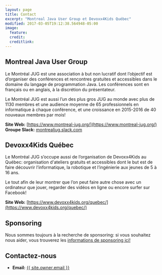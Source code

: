 ```yaml
---
layout: page
title: Contact
excerpt: "Montreal Java User Group et Devoxx4Kids Québec"
modified: 2017-03-05T19:12:38.564948-05:00
image:
  feature:
  credit:
  creditlink:
---
```


## Montreal Java User Group

Le Montréal JUG est une association à but non lucratif dont l’objectif est d’organiser des conférences et rencontres gratuites et accessibles dans le domaine du langage de programmation Java. 
Les conférences sont en français ou en anglais, à la discrétion du présentateur.

Le Montréal JUG est aussi l’un des plus gros JUG au monde avec plus de 1130 membres et une audience moyenne de 65 professionnels en informatique à chaque conférence, et une croissance en 2015-2016 de 40 nouveaux membres par mois!

__Site Web:__ [https://www.montreal-jug.org/](https://www.montreal-jug.org/)
__Groupe Slack:__ [montrealjug.slack.com](https://montrealjug.slack.com/)

## Devoxx4Kids Québec

Le Montréal JUG s’occupe aussi de l’organisation de Devoxx4Kids au Québec: organisation d'ateliers gratuits et accessibles dont le but est de faire découvrir l’informatique, la robotique et l’ingénierie aux jeunes de 5 à 16 ans. 

Le tout afin de leur montrer que l’on peut faire autre chose avec un ordinateur que jouer, regarder des vidéos en ligne ou encore surfer sur Facebook!

__Site Web:__ [https://www.devoxx4kids.org/quebec/](https://www.devoxx4kids.org/quebec/)

## Sponsoring

Nous sommes toujours à la recherche de sponsoring: si vous souhaitez nous aider, vous trouverez les [informations de sponsoring ici!](/sponsoring)

## Contactez-nous 

* __Email:__ <a href="mailto: {{ site.owner.email }}">{{ site.owner.email }}</a>
